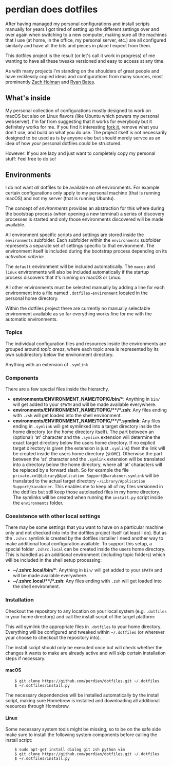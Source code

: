 # perdian does dotfiles

After having managed my personal configurations and install scripts manually for years I got tired of setting up the different settings over and over again when switching to a new computer, making  sure all the machines that I use (at home, in the office, my personal server, etc.) are all  configured similarly and have all the bits and pieces in place I expect from them.

This dotfiles project is the result (or let's call it work in progress) of me wanting to have all these tweaks versioned and easy to access at any time.

As with many projects I'm standing on the shoulders of great people and have recklessly copied ideas and configurations from many sources, most prominently [Zach Holman](https://github.com/holman/dotfiles) and [Ryan Bates](https://github.com/ryanb/dotfiles).

## What's inside

My personal collection of configurations mostly designed to work on macOS but also on Linux flavors (like Ubuntu which powers my personal webserver).
I'm far from suggesting that it works for everybody but it definitely works for me.
If you find it interesting [fork it](https://github.com/perdian/dotfiles/fork), remove what you don't use, and build on what you do use.
The project itself is not necessarily designed to be used as is by anyone else but should merely servce as an idea of how *your* personal dotfiles could be structured.

However: If you are lazy and just want to completely copy my personal stuff: Feel free to do so!

## Environments

I do not want *all* dotfiles to be available on *all* environments.
For example certain configurations only apply to my personal machine (that is running macOS) and not my server (that is running Ubuntu).

The concept of *environments* provides an abstraction for this where during the bootstrap process (when opening a new terminal) a series of discovery processes is started and only those environments discovered will be made available.

All environment specific scripts and settings are stored inside the `environments` subfolder.
Each subfolder within the `environments` subfolder represents a separate set of settings specific to that environment.
The environment itself is included during the bootstrap process depending on its *activation criteria*:

The `default` environment will be included automatically.
The `macos` and `linux` environments will also be included automatically if the startup process discovers that it's running on macOS or Linux.

All other environments must be selected manually by adding a line for each environment into a file named `.dotfiles-environment` located in the personal home directory.

Within the dotfiles project there are currently no manually selectable environment available as so far everything works fine for me with the automatic environments.

### Topics

The individual configuration files and resources inside the environments are grouped around *topic areas*, where each topic area is represented by its own subdirectory below the environment directory.

Anything with an extension of `.symlink`

### Components

There are a few special files inside the hierarchy.

- **environments/ENVIRONMENT_NAME/TOPIC/bin/\***: Anything in `bin/` will get added to your `$PATH` and will be made available everywhere.
- **environments/ENVIRONMENT_NAME/TOPIC/\*\*/\*.zsh**: Any files ending with `.zsh` will get loaded into the shell environment.
- **environments/ENVIRONMENT_NAME/TOPIC/\*\*/\*.symlink**: Any files ending in `.symlink` will get symlinked into a target directory inside the home directory (or the home directory itself). The part between an (optional) 'at' character and the `.symlink` extension will determine the exact target directory below the users home directory.  If no explicit target directory is given (the extension is just `.symlink`) then the link will be created inside the users home directory (`$HOME`). Otherwise the part between the 'at' character and the `.symlink` extension will be translated into a directory below the home directory, where all 'at' characters will be replaced by a forward slash.  So for example the file `private.xml@Library@Application Support@karabiner.symlink` will be translated to the actual target directory `~/Library/Application Support/karabiner`. This enables me to keep all of my files versioned in the dotfiles but still keep those autoloaded files in my home directory. The symlinks will be created when running the `install.py` script inside the `environments` folder.

### Coexistence with other local settings

There may be some settings that you want to have on a particular machine only and not checked into into the dotfiles project itself (at least I do).
But as the `.zshrc` symlink is created by the dotfiles installer I need another way to make additional local configuration available.
To support this setup, a special folder `.zshrc.local` can be created inside the users home directory.
This is handled as an additional environment (including topic folders) which will be included in the shell setup processing:

- **~/.zshrc.local/bin/\***: Anything in `bin/` will get added to your `$PATH` and will be made available everywhere.
- **~/.zshrc.local/\*\*/\*.zsh**: Any files ending with `.zsh` will get loaded into the shell environment.

### Installation

Checkout the repository to any location on your local system (e.g. `.dotfiles` in your home directory) and call the install script of the target platform:

This will symlink the appropriate files in `.dotfiles` to your home directory.
Everything will be configured and tweaked within `~/.dotfiles` (or wherever your choose to checkout the repository into).

The install script should only be executed once but will check whether the changes it wants to make are already active and will skip certain installation steps if necessary.

#### macOS

        $ git clone https://github.com/perdian/dotfiles.git ~/.dotfiles
        $ ~/.dotfiles/install.py

The necessary dependencies will be installed automatically by the install script, making sure Homebrew is installed and downloading all additional resources through Homebrew.

#### Linux

Some necessary system tools might be missing, so to be on the safe side make sure to install the following system components before calling the install script:

        $ sudo apt-get install dialog git zsh python vim
        $ git clone https://github.com/perdian/dotfiles.git ~/.dotfiles
        $ ~/.dotfiles/install.py

